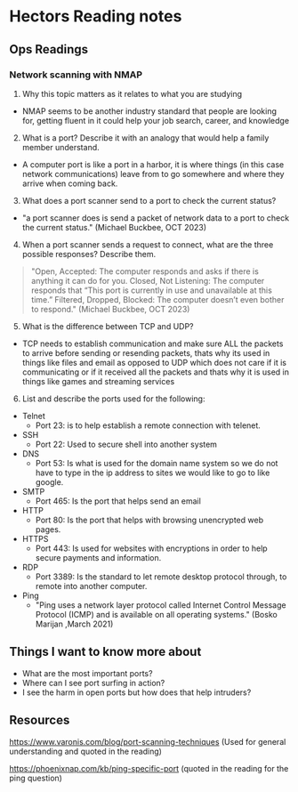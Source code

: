 # Hectors Reading notes


## Ops Readings


### Network scanning with NMAP

1. Why this topic matters as it relates to what you are studying

- NMAP seems to be another industry standard that people are looking for, getting fluent in it could help your job search, career, and knowledge

2. What is a port? Describe it with an analogy that would help a family member understand.

- A computer port is like a port in a harbor, it is where things (in this case network communications) leave from to go somewhere and where they arrive when coming back.

3. What does a port scanner send to a port to check the current status?

- "a port scanner does is send a packet of network data to a port to check the current status." (Michael Buckbee, OCT 2023)

4. When a port scanner sends a request to connect, what are the three possible responses? Describe them.

>"Open, Accepted: The computer responds and asks if there is anything it can do for you.
>Closed, Not Listening: The computer responds that “This port is currently in use and unavailable at this time.”
>Filtered, Dropped, Blocked: The computer doesn’t even bother to respond."
(Michael Buckbee, OCT 2023)

5. What is the difference between TCP and UDP?

- TCP needs to establish communication and make sure ALL the packets to arrive before sending or resending packets, thats why its used in things like files and email as opposed to UDP which does not care if it is communicating or if it received all the packets and thats why it is used in things like games and streaming services

6. List and describe the ports used for the following:

- Telnet
   - Port 23: is to help establish a remote connection with telenet.
- SSH
   - Port 22: Used to secure shell into another system
- DNS
   - Port 53: Is what is used for the domain name system so we do not have to type in the ip address to sites we would like to go to like google.
- SMTP
   - Port 465: Is the port that helps send an email
- HTTP
   - Port 80: Is the port that helps with browsing unencrypted web pages.
- HTTPS
   - Port 443: Is used for websites with encryptions in order to help secure payments and information.
- RDP
   - Port 3389: Is the standard to let remote desktop protocol through, to remote into another computer.
- Ping
   - "Ping uses a network layer protocol called Internet Control Message Protocol (ICMP) and is available on all operating systems." (Bosko Marijan ,March 2021)

## Things I want to know more about

- What are the most important ports?
- Where can I see port surfing in action?
- I see the harm in open ports but how does that help intruders?
 
## Resources
https://www.varonis.com/blog/port-scanning-techniques
(Used for general understanding and quoted in the reading)

https://phoenixnap.com/kb/ping-specific-port
(quoted in the reading for the ping question)